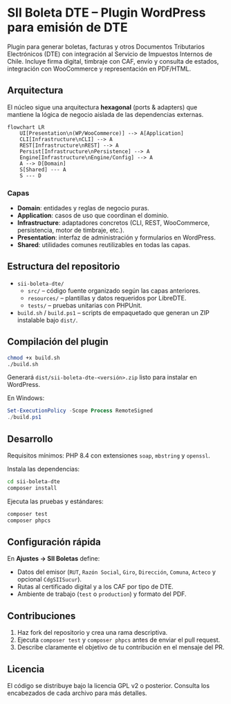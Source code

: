 # SII Boleta DTE – Plugin WordPress para emisión de DTE

Plugin para generar boletas, facturas y otros Documentos Tributarios Electrónicos (DTE) con integración al Servicio de Impuestos Internos de Chile. Incluye firma digital, timbraje con CAF, envío y consulta de estados, integración con WooCommerce y representación en PDF/HTML.

## Arquitectura

El núcleo sigue una arquitectura **hexagonal** (ports & adapters) que mantiene la lógica de negocio aislada de las dependencias externas.

```mermaid
flowchart LR
    UI[Presentation\n(WP/WooCommerce)] --> A[Application]
    CLI[Infrastructure\nCLI] --> A
    REST[Infrastructure\nREST] --> A
    Persist[Infrastructure\nPersistence] --> A
    Engine[Infrastructure\nEngine/Config] --> A
    A --> D[Domain]
    S[Shared] --- A
    S --- D
```

### Capas

- **Domain**: entidades y reglas de negocio puras.
- **Application**: casos de uso que coordinan el dominio.
- **Infrastructure**: adaptadores concretos (CLI, REST, WooCommerce, persistencia, motor de timbraje, etc.).
- **Presentation**: interfaz de administración y formularios en WordPress.
- **Shared**: utilidades comunes reutilizables en todas las capas.

## Estructura del repositorio

- `sii-boleta-dte/`
  - `src/` – código fuente organizado según las capas anteriores.
  - `resources/` – plantillas y datos requeridos por LibreDTE.
  - `tests/` – pruebas unitarias con PHPUnit.
- `build.sh` / `build.ps1` – scripts de empaquetado que generan un ZIP instalable bajo `dist/`.

## Compilación del plugin

```bash
chmod +x build.sh
./build.sh
```

Generará `dist/sii-boleta-dte-<versión>.zip` listo para instalar en WordPress.

En Windows:

```powershell
Set-ExecutionPolicy -Scope Process RemoteSigned
./build.ps1
```

## Desarrollo

Requisitos mínimos: PHP 8.4 con extensiones `soap`, `mbstring` y `openssl`.

Instala las dependencias:

```bash
cd sii-boleta-dte
composer install
```

Ejecuta las pruebas y estándares:

```bash
composer test
composer phpcs
```

## Configuración rápida

En **Ajustes → SII Boletas** define:

- Datos del emisor (`RUT`, `Razón Social`, `Giro`, `Dirección`, `Comuna`, `Acteco` y opcional `CdgSIISucur`).
- Rutas al certificado digital y a los CAF por tipo de DTE.
- Ambiente de trabajo (`test` o `production`) y formato del PDF.

## Contribuciones

1. Haz fork del repositorio y crea una rama descriptiva.
2. Ejecuta `composer test` y `composer phpcs` antes de enviar el pull request.
3. Describe claramente el objetivo de tu contribución en el mensaje del PR.

## Licencia

El código se distribuye bajo la licencia GPL v2 o posterior. Consulta los encabezados de cada archivo para más detalles.
